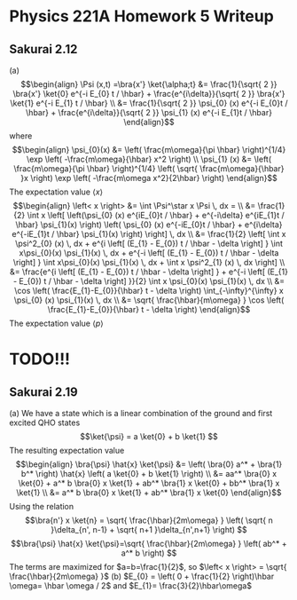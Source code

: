 # Physics 221A Homework 5 Writeup
## Sakurai 2.12
(a)
$$\begin{align}
\Psi (x,t) =\bra{x'} \ket{\alpha;t} &= \frac{1}{\sqrt{ 2 }} \bra{x'} \ket{0} e^{-i E_{0} t / \hbar} + \frac{e^{i\delta}}{\sqrt{ 2 }} \bra{x'} \ket{1} e^{-i E_{1} t / \hbar}  \\
&= \frac{1}{\sqrt{ 2 }} \psi_{0} (x) e^{-i E_{0}t / \hbar} + \frac{e^{i\delta}}{\sqrt{ 2 }} \psi_{1} (x) e^{-i E_{1}t / \hbar}
\end{align}$$
where $$\begin{align}
\psi_{0}(x) &= \left( \frac{m\omega}{\pi \hbar} \right)^{1/4} \exp \left( -\frac{m\omega}{\hbar} x^2 \right) \\
\psi_{1} (x) &= \left( \frac{m\omega}{\pi \hbar} \right)^{1/4} \left( \sqrt{ \frac{m\omega}{\hbar} }x \right) \exp \left( -\frac{m\omega x^2}{2\hbar} \right) 
\end{align}$$
The expectation value $\left< x \right>$$$\begin{align}
\left< x \right> &= \int \Psi^\star x \Psi \, dx =  \\
&= \frac{1}{2} \int x \left[ \left(\psi_{0} (x) e^{iE_{0}t / \hbar} + e^{-i\delta} e^{iE_{1}t / \hbar} \psi_{1}(x) \right) \left( \psi_{0} (x) e^{-iE_{0}t / \hbar} + e^{i\delta} e^{-iE_{1}t / \hbar} \psi_{1}(x) \right)  \right] \, dx \\
&= \frac{1}{2} \left[ \int x \psi^2_{0} (x) \, dx + e^{i \left[ (E_{1} - E_{0}) t / \hbar - \delta \right] } \int x\psi_{0}(x) \psi_{1}(x) \, dx + e^{-i \left[ (E_{1} - E_{0}) t / \hbar - \delta \right] } \int x\psi_{0}(x) \psi_{1}(x) \, dx + \int x \psi^2_{1} (x) \, dx \right]  \\
&= \frac{e^{i \left[ (E_{1} - E_{0}) t / \hbar - \delta \right] } + e^{-i \left[ (E_{1} - E_{0}) t / \hbar - \delta \right] }}{2} \int x \psi_{0}(x) \psi_{1}(x) \, dx \\
&= \cos \left( \frac{E_{1}-E_{0}}{\hbar} t - \delta \right) \int_{-\infty}^{\infty} x \psi_{0} (x) \psi_{1}(x) \, dx  \\
&= \sqrt{ \frac{\hbar}{m\omega} } \cos \left( \frac{E_{1}-E_{0}}{\hbar} t - \delta \right) 
\end{align}$$
The expectation value $\left< p \right>$ 
# TODO!!!

## Sakurai 2.19
(a) We have a state which is a linear combination of the ground and first excited QHO states $$\ket{\psi} = a \ket{0} + b \ket{1} $$
The resulting expectation value $$\begin{align}
\bra{\psi} \hat{x} \ket{\psi} &= \left( \bra{0} a^* + \bra{1} b^* \right) \hat{x} \left( a \ket{0} + b \ket{1}  \right) \\
&= aa^* \bra{0} x \ket{0} + a^* b \bra{0} x \ket{1} + ab^* \bra{1} x \ket{0} + bb^* \bra{1} x \ket{1} \\
&= a^* b \bra{0} x \ket{1} + ab^* \bra{1} x \ket{0}   
\end{align}$$
Using the relation $$\bra{n'} x \ket{n} = \sqrt{ \frac{\hbar}{2m\omega} } \left( \sqrt{ n }\delta_{n', n-1} + \sqrt{ n+1 }\delta_{n',n+1} \right) $$
$$\bra{\psi} \hat{x} \ket{\psi}=\sqrt{ \frac{\hbar}{2m\omega} } \left( ab^* + a^* b \right) $$
The terms are maximized for $a=b=\frac{1}{2}$, so $\left< x \right> = \sqrt{ \frac{\hbar}{2m\omega} }$
(b) $E_{0} = \left( 0 + \frac{1}{2} \right)\hbar \omega= \hbar \omega / 2$ and $E_{1}= \frac{3}{2}\hbar\omega$